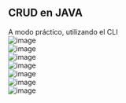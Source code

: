 ## CRUD en JAVA

A modo práctico, utilizando el CLI
<br>
![image](https://user-images.githubusercontent.com/73497994/130378937-873736af-e329-4bf2-a0f3-2fb954b8e925.png)
<br>
![image](https://user-images.githubusercontent.com/73497994/130379064-265ab60b-0230-4aea-9708-29a1406e4fc4.png)
<br>
![image](https://user-images.githubusercontent.com/73497994/130379088-1639c6cc-4d6f-43cd-b5d1-91e4890df177.png)
<br>
![image](https://user-images.githubusercontent.com/73497994/130379107-92517f97-375e-4c4a-a14a-5a9afa100de7.png)
<br>
![image](https://user-images.githubusercontent.com/73497994/130379166-716a0a12-d122-4939-829d-4e43ef0b5b99.png)
<br>
![image](https://user-images.githubusercontent.com/73497994/130379187-d6b2f3e6-e500-46fa-841e-a84ec924e1f6.png)
<br>
![image](https://user-images.githubusercontent.com/73497994/130379214-e1c79686-bd76-4207-b375-02b102701bc5.png)

